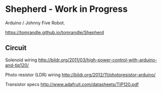 Shepherd - Work in Progress
============================

Arduino / Johnny Five Robot.

https://tomrandle.github.io/tomrandle/Shepherd


## Circuit


Solenoid wiring
http://bildr.org/2011/03/high-power-control-with-arduino-and-tip120/

Photo resistor (LDR) wiring
http://bildr.org/2012/11/photoresistor-arduino/

Transistor specs 
http://www.adafruit.com/datasheets/TIP120.pdf
